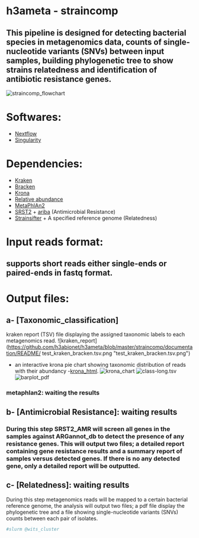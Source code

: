 
# h3ameta - straincomp

## This pipeline is designed for detecting bacterial species in metagenomics data, counts of single-nucleotide variants (SNVs) between input samples, building phylogenetic tree to show strains relatedness and identification of antibiotic resistance genes.

![straincomp_flowchart](https://github.com/h3abionet/h3ameta/blob/master/straincomp/documentation/README/straincomp_flowchart.png "straincomp_flowchart.png")

# Softwares:

- [Nextflow](https://www.nextflow.io/)
- [Singularity](https://sylabs.io/guides/3.0/user-guide/installation.html)

# Dependencies:

- [Kraken](http://ccb.jhu.edu/software/kraken/)
- [Bracken](https://github.com/jenniferlu717/Bracken)
- [Krona](https://github.com/marbl/Krona/wiki) 
- [Relative abundance](https://github.com/h3abionet/h3ameta/blob/master/examples/taxonomic_classification/bin/composition_barplot.R)
- [MetaPhlAn2](http://huttenhower.sph.harvard.edu/metaphlan2) 
- [SRST2](https://github.com/katholt/srst2) + [ariba](https://github.com/sanger-pathogens/ariba) (Antimicrobial Resistance)
- [Strainsifter](https://github.com/tamburinif/StrainSifter) + A specified reference genome (Relatedness)

# Input reads format:

## supports short reads either single-ends or paired-ends in fastq format.

# Output files:

## a- [Taxonomic_classification]
 kraken report (TSV) file displaying the assigned taxonomic labels to each metagenomics read.
     ![kraken_report](https://github.com/h3abionet/h3ameta/blob/master/straincomp/documentation/README/ test_kraken_bracken.tsv.png "test_kraken_bracken.tsv.png")
   - an interactive krona pie chart showing taxonomic distribution of reads with their abundancy 
   -[krona_html](file:///home/mimzy/metagenomics/krona_test1_kraken_bracken.tsv.html).
   ![krona_chart](https://github.com/h3abionet/h3ameta/blob/master/straincomp/documentation/README/krona_chart.png "krona_chart.png ")
   ![class-long.tsv](https://github.com/h3abionet/h3ameta/blob/master/straincomp/documentation/README/class-long.tsv.png "class-long.tsv.png ")
   ![barplot_pdf](https://github.com/h3abionet/h3ameta/blob/master/straincomp/documentation/README/barplot_pdf.png "barplot_pdf.png ")

### metaphlan2: waiting the results

## b- [Antimicrobial Resistance]: waiting results 
### During this step SRST2_AMR will screen all genes in the samples against ARGannot_db to detect the presence of any resistance genes. This  will output two files; a detailed report containing gene resistance results and a summary report of samples versus detected genes. If there is no any detected gene, only a detailed report will be outputted.

## c- [Relatedness]: waiting results 
During this step metagenomics reads will be mapped to a certain bacterial reference genome, the analysis will output two files; a pdf file display the phylogenetic tree and a file showing single-nucleotide variants (SNVs) counts between each pair of isolates.










```bash
#slurm @wits_cluster
                                       
